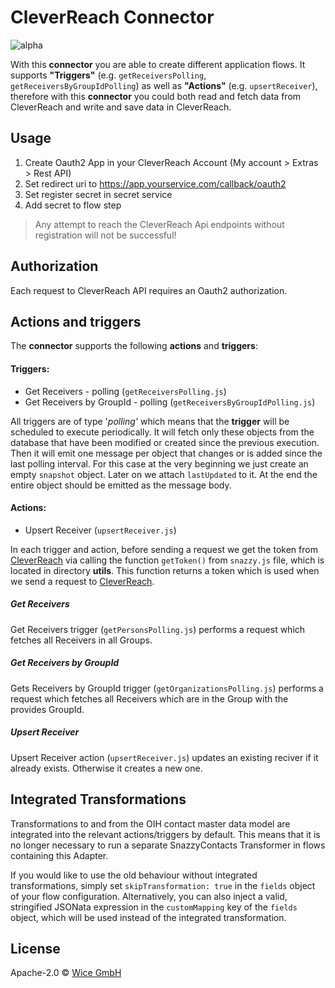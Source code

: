 # CleverReach Connector

![alpha](https://img.shields.io/badge/Status-Alpha-yellow.svg)

With this **connector** you are able to create different application flows. It supports **"Triggers"** (e.g. ``getReceiversPolling``, ``getReceiversByGroupIdPolling``) as well as **"Actions"** (e.g. ``upsertReceiver``), therefore with this **connector** you could both read and fetch data from CleverReach and write and save data in CleverReach.

## Usage

1. Create Oauth2 App in your CleverReach Account (My account > Extras > Rest API)
2. Set redirect uri to https://app.yourservice.com/callback/oauth2
3. Set register secret in secret service
4. Add secret to flow step

> Any attempt to reach the CleverReach Api endpoints without registration will not be successful!

## Authorization

Each request to CleverReach API requires an Oauth2 authorization.


## Actions and triggers
The **connector** supports the following **actions** and **triggers**:

#### Triggers:
  - Get Receivers - polling (```getReceiversPolling.js```)
  - Get Receivers by GroupId - polling (```getReceiversByGroupIdPolling.js```)

  All triggers are of type '*polling'* which means that the **trigger** will be scheduled to execute periodically. It will fetch only these objects from the database that have been modified or created since the previous execution. Then it will emit one message per object that changes or is added since the last polling interval. For this case at the very beginning we just create an empty `snapshot` object. Later on we attach ``lastUpdated`` to it. At the end the entire object should be emitted as the message body.

#### Actions:
  - Upsert Receiver (```upsertReceiver.js```)

In each trigger and action, before sending a request we get the token from [CleverReach](https://snazzycontacts.com) via calling the function ```getToken()``` from ```snazzy.js``` file, which is located in directory **utils**. This function returns a token which is used when we send a request to
[CleverReach](https://snazzycontacts.com).

##### Get Receivers

Get Receivers trigger (```getPersonsPolling.js```) performs a request which fetches all Receivers in all Groups.

##### Get Receivers by GroupId

Gets Receivers by GroupId trigger (```getOrganizationsPolling.js```) performs a request which fetches all Receivers which are in the Group with the provides GroupId.

##### Upsert Receiver

Upsert Receiver action (``upsertReceiver.js``) updates an existing reciver if it already exists. Otherwise it creates a new one.

## Integrated Transformations

Transformations to and from the OIH contact master data model are integrated into the relevant actions/triggers by default. This means that it is no longer necessary to run a separate SnazzyContacts Transformer in flows containing this Adapter.

If you would like to use the old behaviour without integrated transformations, simply set `skipTransformation: true` in the `fields` object of your flow configuration. Alternatively, you can also inject a valid, stringified JSONata expression in the `customMapping` key of the `fields` object, which will be used instead of the integrated transformation.


## License

Apache-2.0 © [Wice GmbH](https://wice.de/)
